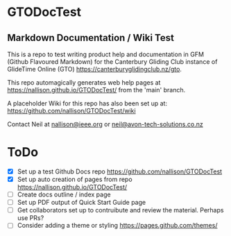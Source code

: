 # GTODocTest
## Markdown Documentation / Wiki Test

This is a repo to test writing product help and documentation in GFM (Github Flavoured Markdown) for the Canterbury Gliding Club instance of GlideTime Online (GTO) <https://canterburyglidingclub.nz/gto>.  

This repo automagically generates web help pages at https://nallison.github.io/GTODocTest/ from the 'main' branch.

A placeholder Wiki for this repo has also been set up at: https://github.com/nallison/GTODocTest/wiki

Contact Neil at nallison@ieee.org or neil@avon-tech-solutions.co.nz

# ToDo

- [x]  Set up a test Github Docs repo <https://github.com/nallison/GTODocTest>
- [x]  Set up auto creation of pages from repo <https://nallison.github.io/GTODocTest/>
- [ ]  Create docs outline / index page
- [ ]  Set up PDF output of Quick Start Guide page
- [ ]  Get collaborators set up to contruibute and review the material.  Perhaps use PRs?
- [ ]  Consider adding a theme or styling <https://pages.github.com/themes/>